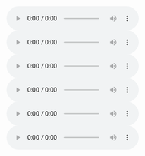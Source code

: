 <audio controls>
  <source src="https://bafybeibmh3f454nfk3qjv3yef6vvaowpimcai3ann23kzpjvs2xa33brum.ipfs.dweb.link/Michael%20Bociurkiw%20-%20Digital%20Pandemic/Digital%20Pandemic%20-%20COVID-19%20-%20How%20Tech%20Went%20from%20Bad%20to%20Good.m4b" type="audio/mpeg">
</audio>

<audio controls>
  <source src="https://bafybeihlwtg5mlngqa3l7qs2n2p6ij6wmuqqfmdndsx3kplen5h64xhclq.ipfs.dweb.link/Parmy%20Olson%20-%20We%20Are%20Anonymous%20(Audiobook)%20-%20%5BMP3%5D/We%20Are%20Anonymous.mp3" type="audio/mpeg">
</audio>

<audio controls>
  <source src="https://bafybeiffqwhhns3fbnhvfq2tjoixlqllukhoaxqcufzwijvkxtrn7qtzxa.ipfs.dweb.link/Electronic%20Dreams%20How%201980s%20Britain%20Learned%20to%20Love%20the%20Computer.m4b" type="audio/mpeg">
</audio>

<audio controls>
  <source src="https://bafybeiffqwhhns3fbnhvfq2tjoixlqllukhoaxqcufzwijvkxtrn7qtzxa.ipfs.dweb.link/Laurent%20Richard,%20Sandrine%20Rigaud-Pegasus/Pegasus%20How%20a%20Spy%20in%20Your%20Pocket%20Threatens%20A.mp3" type="audio/mpeg">
</audio>

<audio controls>
  <source src="https://bafybeiffqwhhns3fbnhvfq2tjoixlqllukhoaxqcufzwijvkxtrn7qtzxa.ipfs.dweb.link/Steven%20Levy%20-%20Hackers/Hackers%20-%20Heroes%20of%20the%20Computer%20Revolution%20-%2025th%20Anniversary%20Edition.m4b" type="audio/mpeg">
</audio>

<audio controls>
  <source src="https://bafybeiffqwhhns3fbnhvfq2tjoixlqllukhoaxqcufzwijvkxtrn7qtzxa.ipfs.nftstorage.link/Sara%20Wachter-Boettcher-Technically%20Wrong/Technically%20Wrong%20Sexist%20Apps%2C%20Biased%20Algorithms%2C%20and%20Other%20Threats%20of%20Toxic%20Tech.m4b" type="audio/mpeg">
</audio>
